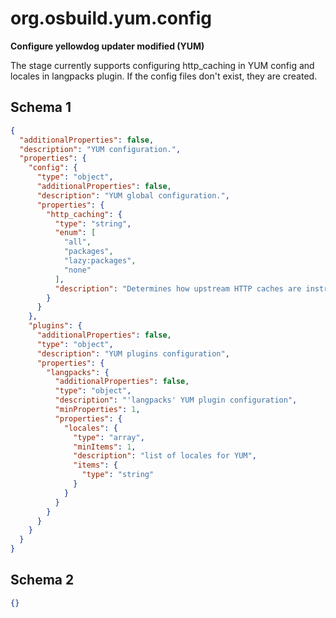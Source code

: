 
# org.osbuild.yum.config

**Configure yellowdog updater modified (YUM)**

The stage currently supports configuring http_caching in YUM config and
locales in langpacks plugin. If the config files don't exist, they
are created.

## Schema 1

```json
{
  "additionalProperties": false,
  "description": "YUM configuration.",
  "properties": {
    "config": {
      "type": "object",
      "additionalProperties": false,
      "description": "YUM global configuration.",
      "properties": {
        "http_caching": {
          "type": "string",
          "enum": [
            "all",
            "packages",
            "lazy:packages",
            "none"
          ],
          "description": "Determines how upstream HTTP caches are instructed to handle any HTTP downloads that YUM does."
        }
      }
    },
    "plugins": {
      "additionalProperties": false,
      "type": "object",
      "description": "YUM plugins configuration",
      "properties": {
        "langpacks": {
          "additionalProperties": false,
          "type": "object",
          "description": "'langpacks' YUM plugin configuration",
          "minProperties": 1,
          "properties": {
            "locales": {
              "type": "array",
              "minItems": 1,
              "description": "list of locales for YUM",
              "items": {
                "type": "string"
              }
            }
          }
        }
      }
    }
  }
}
```

## Schema 2

```json
{}
```

